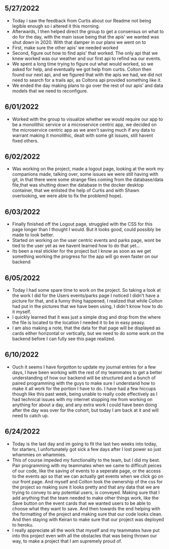 ## 5/27/2022
* Today i saw the feedback from Curtis about our Readme not being legible enough so i altered it this morning.
* Afterwards, I then helped direct the group to get a consensus on what to do for the day, with the main issue being that
the apis' we wanted was shut down in 2020. With that damper in our plans we went on to     
* First, make sure the other apis' we needed worked
* Second, figure out how to find apis' that worked. The only api that we knew worked was our weather and our first api to refind wa our events.
* We spent a long time trying to figure out what would worked, so we asked for help, and eventually we got help from curtis. Colton then found
our next api, and we figured that with the apis we had, we did not need to search for a trails api, as Coltons api provided something like it.
* We ended the day making plans to go over the rest of our apis' and data models that we need to reconfigure.

## 6/01/2022
* Worked with the group to visualize whether we would require our app to be a monolithic service or a microservice centric app, we decided on the microservice centric app as we aren't saving much if any data to warrant making it monolithic, dealt with some git issues, still havent fixed others.

## 6/02/2022
* Was working on the project, made a logout page, looking at the work my companions made, talking over, some issues we were still having with git, in that there were some strange files coming from the database/data file,that was shutting down the database in the docker desktop container, that we enlisted the help of Curtis and with Shawn overlooking, we were
able to fix the problem(I hope).

## 6/03/2022
* Finally finished off the Logout page, struggled with the CSS for this page longer than I thought I would. But it looks good, could possibly be made to look better.
* Started on working on the user centric events and parks page, wont be tied to the user yet as we havent learned how to do that yet...
* Its been a real stickler for the project but I know as soon as we get something working the progress for the app will go even faster on our backend

## 6/05/2022
* Today I had some spare time to work on the project. So taking a look at the work I did for the Users events/parks page I noticed I didn't have a picture for that,
and a funny thing happened, I realized that while Colton had put in the pictures that we have been using, I didn't know how to do it myself. 
* I quickly learned that it was just a simple drag and drop from the where the file is located to the location I needed it to be in easy peasy.
* I am also making a note, that the data for that page will be displayed as cards either horizontal or vertically, but we need to do some work on the
backend before I can fully see this page realized.

## 6/10/2022
* Ouch it seems I have forgotton to update my journal entries for a few days, 
I have been working with the rest of my teammates to get a better understanding of how our backend will
be structured and a bunch of paired programming with the guys to make sure I understand how to make it all work for the portion I have to do. 
I have had a few hiccups though like 
this past week, being unable to really code effectively as I had technical issues with my internet stopping me from working on anything for about a day, and any extra work I could have been doing after the day was over for the cohort, but today I am back at it and will need to catch up.

## 6/24/2022
* Today is the last day and im going to fit the last two weeks into today, for starters, I unfortunately got sick a few days after I lost power so just whammies on whammies.
* This of course impeded my functionality to the team, but I did my best. Pair programming with my teammates when we came to difficult peices of our code, like the saving of events to a seperate page, or the access to the events api so that we can actually get events when we click go on our front page. And myself and Colton took the ownership of the css for the project so making sure it looks pretty and that any data that we are trying to convey to any potential users, is conveyed. Making sure that I add anything that the team needed to make other things work, like the Save button on the event cards that we wanted users to be able to choose what they want to save. And then towards the end helping
with the formatting of the project and making sure that our code looks clean. And then staying with Keiran to make sure that our project was deployed to heroku.
* I really appreciate all the work that myself and my teammates have put into this project even with all the obstacles that was being thrown our way, to make
a project that I am supremely proud of.